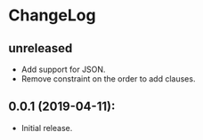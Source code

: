 ChangeLog
===========

## unreleased
* Add support for JSON.
* Remove constraint on the order to add clauses.


## 0.0.1 (2019-04-11):
* Initial release.
